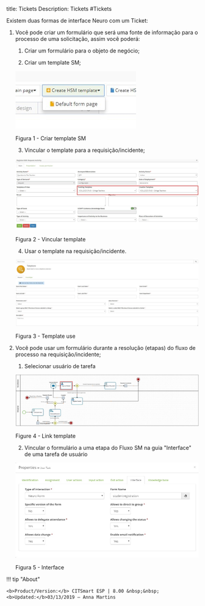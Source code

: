title: Tickets
Description: Tickets
#Tickets

Existem duas formas de interface Neuro com um Ticket:

1.  Você pode criar um formulário que será uma fonte de informação para o processo de uma solicitação, assim você poderá:

    1.  Criar um formulário para o objeto de negócio;

    2.  Criar um template SM;
    
    ![create](images/neuro-sm-12.jpg)

    Figura 1 - Criar template SM
    
    3.  Vincular o template para a requisição/incidente;
    
    ![create](images/neuro-sm-1.jpg)

    Figura 2 - Vincular template
    
    4.  Usar o template na requisição/incidente.
    
    ![create](images/neuro-sm-2.jpg)

    Figura 3 - Template use
    

2.  Você pode usar um formulário durante a resolução (etapas) do fluxo de processo na requisição/incidente;

    1.  Selecionar usuário de tarefa
    
    ![create](images/neuro-sm-3.png)

    Figure 4 - Link template
    

    2.  Vincular o formulário a uma etapa do Fluxo SM na guia "Interface" de uma tarefa de usuário
    
    ![create](images/neuro-sm-4.png)

    Figura 5 - Interface
    

!!! tip "About"

    <b>Product/Version:</b> CITSmart ESP | 8.00 &nbsp;&nbsp;
    <b>Updated:</b>03/13/2019 – Anna Martins

